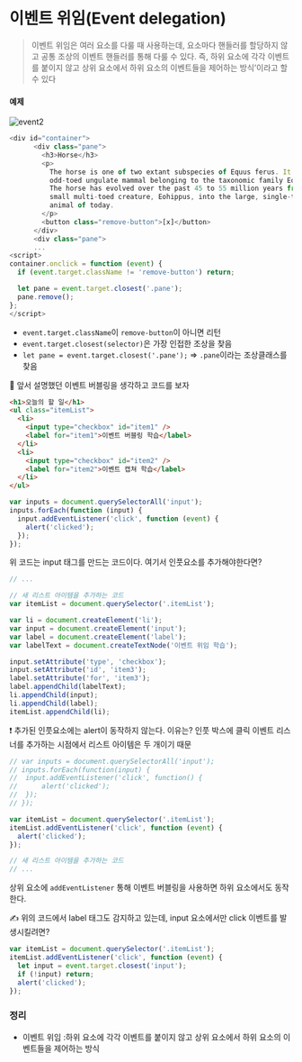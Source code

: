 # 이벤트 위임(Event delegation)

> 이벤트 위임은 여러 요소를 다룰 때 사용하는데, 요소마다 핸들러를 할당하지 않고
> 공통 조상의 이벤트 핸들러를 통해 다룰 수 있다.
> 즉, 하위 요소에 각각 이벤트를 붙이지 않고 상위 요소에서 하위 요소의 이벤트들을 제어하는 방식’이라고 할 수 있다

#### 예제

![event2](./event2.png)

```js
<div id="container">
      <div class="pane">
        <h3>Horse</h3>
        <p>
          The horse is one of two extant subspecies of Equus ferus. It is an
          odd-toed ungulate mammal belonging to the taxonomic family Equidae.
          The horse has evolved over the past 45 to 55 million years from a
          small multi-toed creature, Eohippus, into the large, single-toed
          animal of today.
        </p>
        <button class="remove-button">[x]</button>
      </div>
      <div class="pane">
      ...
<script>
container.onclick = function (event) {
  if (event.target.className != 'remove-button') return;

  let pane = event.target.closest('.pane');
  pane.remove();
};
</script>
```

- `event.target.className`이 `remove-button`이 아니면 리턴
- `event.target.closest(selector)`은 가장 인접한 조상을 찾음
- `let pane = event.target.closest('.pane');` => `.pane`이라는 조상클래스를 찾음

💌 앞서 설명했던 이벤트 버블링을 생각하고 코드를 보자

```html
<h1>오늘의 할 일</h1>
<ul class="itemList">
  <li>
    <input type="checkbox" id="item1" />
    <label for="item1">이벤트 버블링 학습</label>
  </li>
  <li>
    <input type="checkbox" id="item2" />
    <label for="item2">이벤트 캡쳐 학습</label>
  </li>
</ul>
```

```js
var inputs = document.querySelectorAll('input');
inputs.forEach(function (input) {
  input.addEventListener('click', function (event) {
    alert('clicked');
  });
});
```

위 코드는 input 태그를 만드는 코드이다. 여기서 인풋요소를 추가해야한다면?

```js
// ...

// 새 리스트 아이템을 추가하는 코드
var itemList = document.querySelector('.itemList');

var li = document.createElement('li');
var input = document.createElement('input');
var label = document.createElement('label');
var labelText = document.createTextNode('이벤트 위임 학습');

input.setAttribute('type', 'checkbox');
input.setAttribute('id', 'item3');
label.setAttribute('for', 'item3');
label.appendChild(labelText);
li.appendChild(input);
li.appendChild(label);
itemList.appendChild(li);
```

❗ 추가된 인풋요소에는 alert이 동작하지 않는다. 이유는? 인풋 박스에 클릭 이벤트 리스너를 추가하는 시점에서 리스트 아이템은 두 개이기 때문

```js
// var inputs = document.querySelectorAll('input');
// inputs.forEach(function(input) {
// 	input.addEventListener('click', function() {
// 		alert('clicked');
// 	});
// });

var itemList = document.querySelector('.itemList');
itemList.addEventListener('click', function (event) {
  alert('clicked');
});

// 새 리스트 아이템을 추가하는 코드
// ...
```

상위 요소에 `addEventListener` 통해 이벤트 버블링을 사용하면 하위 요소에서도 동작한다.

✍ 위의 코드에서 label 태그도 감지하고 있는데, input 요소에서만 click 이벤트를 발생시킬려면?

```js
var itemList = document.querySelector('.itemList');
itemList.addEventListener('click', function (event) {
  let input = event.target.closest('input');
  if (!input) return;
  alert('clicked');
});
```

### 정리

- 이벤트 위임 :하위 요소에 각각 이벤트를 붙이지 않고 상위 요소에서 하위 요소의 이벤트들을 제어하는 방식
